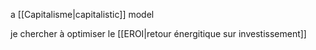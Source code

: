 
a [[Capitalisme|capitalistic]] model

je chercher à optimiser le [[EROI|retour énergitique sur investissement]]